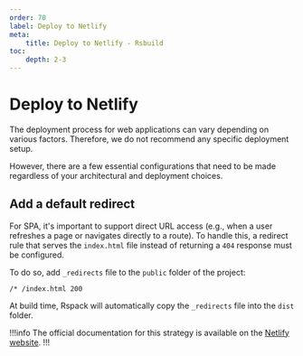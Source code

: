 ```yaml
---
order: 70
label: Deploy to Netlify
meta:
    title: Deploy to Netlify - Rsbuild
toc:
    depth: 2-3
---
```


# Deploy to Netlify

The deployment process for web applications can vary depending on various factors. Therefore, we do not recommend any specific deployment setup.

However, there are a few essential configurations that need to be made regardless of your architectural and deployment choices.

## Add a default redirect 

For SPA, it's important to support direct URL access (e.g., when a user refreshes a page or navigates directly to a route). To handle this, a redirect rule that serves the `index.html` file instead of returning a `404` response must be configured.

To do so, add `_redirects` file to the `public` folder of the project:

``` public/_redirects
/* /index.html 200
```

At build time, Rspack will automatically copy the `_redirects` file into the `dist` folder.

!!!info
The official documentation for this strategy is available on the [Netlify website](https://docs.netlify.com/routing/redirects/rewrites-proxies/#history-pushstate-and-single-page-apps).
!!!
